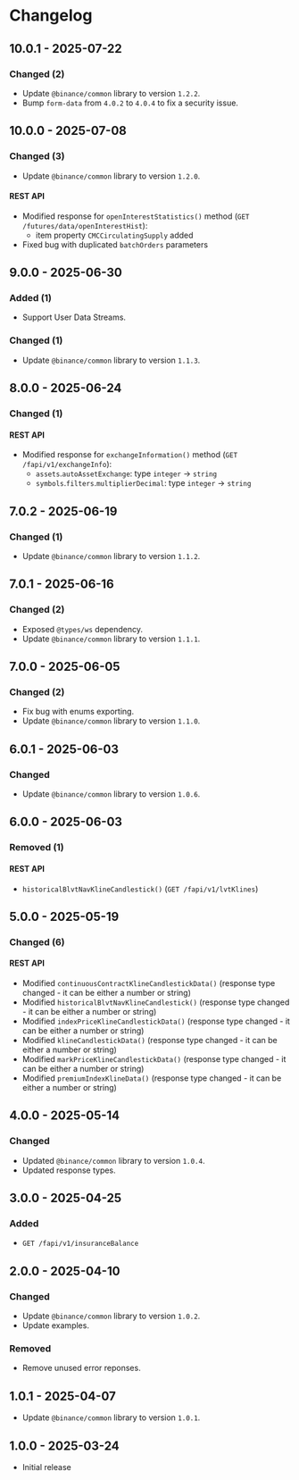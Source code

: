 # Changelog

## 10.0.1 - 2025-07-22

### Changed (2)

- Update `@binance/common` library to version `1.2.2`.
- Bump `form-data` from `4.0.2` to `4.0.4` to fix a security issue.

## 10.0.0 - 2025-07-08

### Changed (3)

- Update `@binance/common` library to version `1.2.0`.

#### REST API

- Modified response for `openInterestStatistics()` method (`GET /futures/data/openInterestHist`):
  - item property `CMCCirculatingSupply` added
- Fixed bug with duplicated `batchOrders` parameters

## 9.0.0 - 2025-06-30

### Added (1)

- Support User Data Streams.

### Changed (1)

- Update `@binance/common` library to version `1.1.3`.

## 8.0.0 - 2025-06-24

### Changed (1)

#### REST API

- Modified response for `exchangeInformation()` method (`GET /fapi/v1/exchangeInfo`):
  - `assets`.`autoAssetExchange`: type `integer` → `string`
  - `symbols`.`filters`.`multiplierDecimal`: type `integer` → `string`

## 7.0.2 - 2025-06-19

### Changed (1)

- Update `@binance/common` library to version `1.1.2`.

## 7.0.1 - 2025-06-16

### Changed (2)

- Exposed `@types/ws` dependency.
- Update `@binance/common` library to version `1.1.1`.

## 7.0.0 - 2025-06-05

### Changed (2)

- Fix bug with enums exporting.
- Update `@binance/common` library to version `1.1.0`.

## 6.0.1 - 2025-06-03

### Changed

- Update `@binance/common` library to version `1.0.6`.

## 6.0.0 - 2025-06-03

### Removed (1)

#### REST API

- `historicalBlvtNavKlineCandlestick()` (`GET /fapi/v1/lvtKlines`)

## 5.0.0 - 2025-05-19

### Changed (6)

#### REST API

- Modified `continuousContractKlineCandlestickData()` (response type changed - it can be either a number or string)
- Modified `historicalBlvtNavKlineCandlestick()` (response type changed - it can be either a number or string)
- Modified `indexPriceKlineCandlestickData()` (response type changed - it can be either a number or string)
- Modified `klineCandlestickData()` (response type changed - it can be either a number or string)
- Modified `markPriceKlineCandlestickData()` (response type changed - it can be either a number or string)
- Modified `premiumIndexKlineData()` (response type changed - it can be either a number or string)

## 4.0.0 - 2025-05-14

### Changed

- Updated `@binance/common` library to version `1.0.4`.
- Updated response types.

## 3.0.0 - 2025-04-25

### Added

- `GET /fapi/v1/insuranceBalance`

## 2.0.0 - 2025-04-10

### Changed

- Update `@binance/common` library to version `1.0.2`.
- Update examples.

### Removed

- Remove unused error reponses.

## 1.0.1 - 2025-04-07

- Update `@binance/common` library to version `1.0.1`.

## 1.0.0 - 2025-03-24

- Initial release
